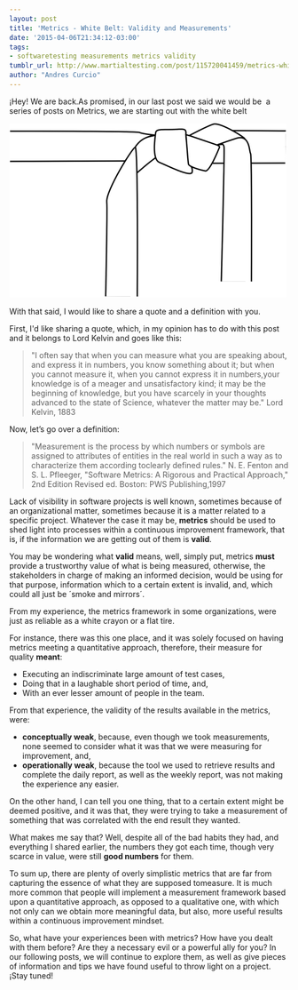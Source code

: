 ```yaml
---
layout: post
title: 'Metrics - White Belt: Validity and Measurements'
date: '2015-04-06T21:34:12-03:00'
tags:
- softwaretesting measurements metrics validity
tumblr_url: http://www.martialtesting.com/post/115720041459/metrics-white-belt-validity-and-measurements
author: "Andres Curcio"
---
```

¡Hey! We are back.As promised, in our last post we said we would be  a series of posts on Metrics, we are starting out with the white belt

![Metrics White Belt](/assets/metrics-white-belt.png)

With that said, I would like to share a quote and a definition with you.

First, I'd like sharing a quote, which, in my opinion has to do with this post and it belongs to Lord Kelvin and goes like this:

>"I often say that when you can measure what you are speaking about, and express it in numbers, you know something about it; but when you cannot measure it, when you cannot express it in numbers,your knowledge is of a meager and unsatisfactory kind; it may be the beginning of knowledge, but you have scarcely in your thoughts advanced to the state of Science, whatever the matter may be." Lord Kelvin, 1883

Now, let’s go over a definition:

>"Measurement is the process by which numbers or symbols are assigned to attributes of entities in the real world in such a way as to characterize them according toclearly defined rules." N. E. Fenton and S. L. Pfleeger, "Software Metrics: A Rigorous and Practical Approach," 2nd Edition Revised ed. Boston: PWS Publishing,1997

Lack of visibility in software projects is well known, sometimes because of an organizational matter, sometimes because it is a matter related to a specific project. Whatever the case it may be, **metrics** should be used to shed light into processes within a continuous improvement framework, that is, if the information we are getting out of them is **valid**.

You may be wondering what **valid** means, well, simply put, metrics **must** provide a trustworthy value of what is being measured, otherwise, the stakeholders in charge of making an informed decision, would be using for that purpose, information which to a certain extent is invalid, and, which could all just be ´smoke and mirrors´.

From my experience, the metrics framework in some organizations, were just as reliable as a white crayon or a flat tire.

For instance, there was this one place, and it was solely focused on having metrics meeting a quantitative approach, therefore, their measure for quality **meant**:

- Executing an indiscriminate large amount of test cases,
- Doing that in a laughable short period of time, and,
- With an ever lesser amount of people in the team.

From that experience, the validity of the results available in the metrics, were:

- **conceptually weak**, because, even though we took measurements, none seemed to consider what it was that we were measuring for improvement, and,
- **operationally weak**, because the tool we used to retrieve results and complete the daily report, as well as the weekly report, was not making the experience any easier.

On the other hand, I can tell you one thing, that to a certain extent might be deemed positive, and it was that, they were trying to take a measurement of something that was correlated with the end result they wanted.

What makes me say that? Well, despite all of the bad habits they had, and everything I shared earlier, the numbers they got each time, though very scarce in value, were still **good numbers** for them.

To sum up, there are plenty of overly simplistic metrics that are far from capturing the essence of what they are supposed tomeasure. It is much more common that people will implement a measurement framework based upon a quantitative approach, as opposed to a qualitative one, with which not only can we obtain more meaningful data, but also, more useful results within a continuous improvement mindset.

So, what have your experiences been with metrics? How have you dealt with them before? Are they a necessary evil or a powerful ally for you? In our following posts, we will continue to explore them, as well as give pieces of information and tips we have found useful to throw light on a project. ¡Stay tuned!
